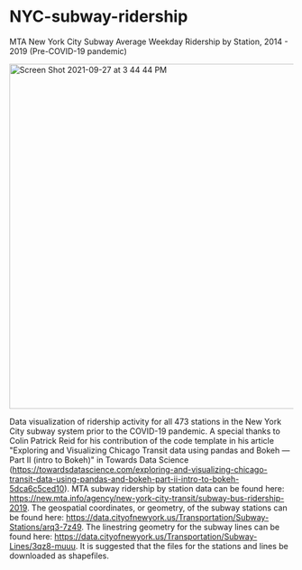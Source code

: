 # NYC-subway-ridership
MTA New York City Subway Average Weekday Ridership by Station, 2014 - 2019 (Pre-COVID-19 pandemic)

<img width="612" alt="Screen Shot 2021-09-27 at 3 44 44 PM" src="https://user-images.githubusercontent.com/45469389/147863785-44d6d526-47c5-4bf0-9154-b0907da38c04.png">

Data visualization of ridership activity for all 473 stations in the New York City subway system prior to the COVID-19 pandemic. A special thanks to Colin Patrick Reid for his contribution of the code template in his article "Exploring and Visualizing Chicago Transit data using pandas and Bokeh — Part II (intro to Bokeh)" in Towards Data Science (https://towardsdatascience.com/exploring-and-visualizing-chicago-transit-data-using-pandas-and-bokeh-part-ii-intro-to-bokeh-5dca6c5ced10). MTA subway ridership by station data can be found here: https://new.mta.info/agency/new-york-city-transit/subway-bus-ridership-2019. The geospatial coordinates, or geometry, of the subway stations can be found here: https://data.cityofnewyork.us/Transportation/Subway-Stations/arq3-7z49. The linestring geometry for the subway lines can be found here: https://data.cityofnewyork.us/Transportation/Subway-Lines/3qz8-muuu. It is suggested that the files for the stations and lines be downloaded as shapefiles.
